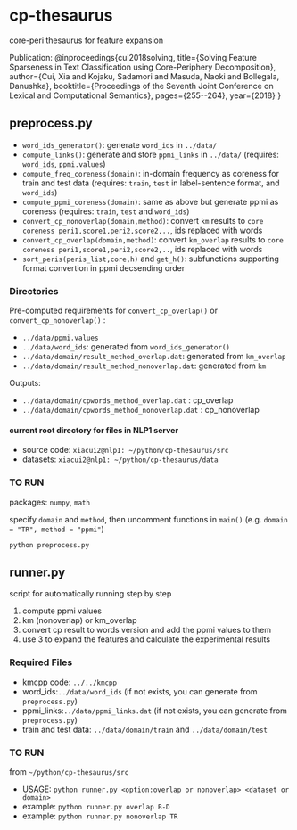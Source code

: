 # cp-thesaurus
core-peri thesaurus for feature expansion

Publication:
@inproceedings{cui2018solving,
  title={Solving Feature Sparseness in Text Classification using Core-Periphery Decomposition},
  author={Cui, Xia and Kojaku, Sadamori and Masuda, Naoki and Bollegala, Danushka},
  booktitle={Proceedings of the Seventh Joint Conference on Lexical and Computational Semantics},
  pages={255--264},
  year={2018}
}


## preprocess.py
- ```word_ids_generator()```: generate ```word_ids``` in ```../data/```
- ```compute_links()```: generate and store ```ppmi_links``` in ```../data/``` (requires: ```word_ids```, ```ppmi.values```)
- ```compute_freq_coreness(domain)```: in-domain frequency as coreness for train and test data (requires: ```train```, ```test``` in label-sentence format, and ```word_ids```)
- ```compute_ppmi_coreness(domain)```: same as above but generate ppmi as coreness (requires: ```train```, ```test``` and ```word_ids```)
- ```convert_cp_nonoverlap(domain,method)```: convert ```km``` results to ```core coreness peri1,score1,peri2,score2,..```, ids replaced with words
- ```convert_cp_overlap(domain,method)```: convert ```km_overlap``` results to ```core coreness peri1,score1,peri2,score2,..```, ids replaced with words
- ```sort_peris(peris_list,core,h)``` and ```get_h()```: subfunctions supporting format convertion in ppmi decsending order


### Directories
Pre-computed requirements for ```convert_cp_overlap()``` or ```convert_cp_nonoverlap()``` :
- ```../data/ppmi.values```
- ```../data/word_ids```: generated from ```word_ids_generator()```
- ```../data/domain/result_method_overlap.dat```: generated from ```km_overlap```
- ```../data/domain/result_method_nonoverlap.dat```: generated from ```km```

Outputs:
- ```../data/domain/cpwords_method_overlap.dat``` : cp_overlap
- ```../data/domain/cpwords_method_nonoverlap.dat``` : cp_nonoverlap

#### current root directory for files in NLP1 server
- source code: ```xiacui2@nlp1: ~/python/cp-thesaurus/src```
- datasets: ```xiacui2@nlp1: ~/python/cp-thesaurus/data```

### TO RUN
packages: ```numpy```, ```math```

specify ```domain``` and ```method```, then uncomment functions in ```main()``` (e.g. ```domain = "TR", method = "ppmi"```)

```python preprocess.py``` 

## runner.py
script for automatically running step by step
1. compute ppmi values
2. km (nonoverlap) or km_overlap
3. convert cp result to words version and add the ppmi values to them
4. use 3 to expand the features and calculate the experimental results

### Required Files
- kmcpp code: ```../../kmcpp```
- word_ids:```../data/word_ids``` (if not exists, you can generate from ```preprocess.py```)
- ppmi_links:```../data/ppmi_links.dat``` (if not exists, you can generate from ```preprocess.py```)
- train and test data: ```../data/domain/train``` and ```../data/domain/test```

### TO RUN
from ```~/python/cp-thesaurus/src```
- USAGE: ```python runner.py <option:overlap or nonoverlap> <dataset or domain>```
- example: ```python runner.py overlap B-D```
- example: ```python runner.py nonoverlap TR```
